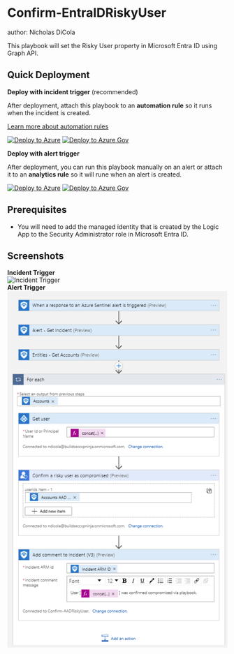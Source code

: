# Confirm-EntraIDRiskyUser
author: Nicholas DiCola

This playbook will set the Risky User property in Microsoft Entra ID using Graph API.

## Quick Deployment
**Deploy with incident trigger** (recommended)

After deployment, attach this playbook to an **automation rule** so it runs when the incident is created.

[Learn more about automation rules](https://docs.microsoft.com/azure/sentinel/automate-incident-handling-with-automation-rules#creating-and-managing-automation-rules)

[![Deploy to Azure](https://aka.ms/deploytoazurebutton)](https://portal.azure.com/#create/Microsoft.Template/uri/https%3A%2F%2Fraw.githubusercontent.com%2FAzure%2FAzure-Sentinel%2Fmaster%2FSolutions%2FMicrosoft%20Entra%20ID%20Protection%2FPlaybooks%2FConfirm-AADRiskyUser%2Fincident-trigger%2Fazuredeploy.json)
[![Deploy to Azure Gov](https://aka.ms/deploytoazuregovbutton)](https://portal.azure.us/#create/Microsoft.Template/uri/https%3A%2F%2Fraw.githubusercontent.com%2FAzure%2FAzure-Sentinel%2Fmaster%2FSolutions%2FMicrosoft%20Entra%20ID%20Protection%2FPlaybooks%2FConfirm-AADRiskyUser%2Fincident-trigger%2Fazuredeploy.json)

**Deploy with alert trigger**

After deployment, you can run this playbook manually on an alert or attach it to an **analytics rule** so it will rune when an alert is created.

[![Deploy to Azure](https://aka.ms/deploytoazurebutton)](https://portal.azure.com/#create/Microsoft.Template/uri/https%3A%2F%2Fraw.githubusercontent.com%2FAzure%2FAzure-Sentinel%2Fmaster%2FSolutions%2FMicrosoft%20Entra%20ID%20Protection%2FPlaybooks%2FConfirm-AADRiskyUser%2Falert-trigger%2Fazuredeploy.json)
[![Deploy to Azure Gov](https://aka.ms/deploytoazuregovbutton)](https://portal.azure.us/#create/Microsoft.Template/uri/https%3A%2F%2Fraw.githubusercontent.com%2FAzure%2FAzure-Sentinel%2Fmaster%2FSolutions%2FMicrosoft%20Entra%20ID%20Protection%2FPlaybooks%2FConfirm-AADRiskyUser%2Falert-trigger%2Fazuredeploy.json)

## Prerequisites

- You will need to add the managed identity that is created by the Logic App to the Security Administrator role in Microsoft Entra ID.

## Screenshots
**Incident Trigger**<br>
![Incident Trigger](./incident-trigger/images/Confirm-AADRiskyUser_incident.png)<br>
**Alert Trigger**<br>
![Alert Trigger](./alert-trigger/images/Confirm-AADRiskyUser_alert.png)
